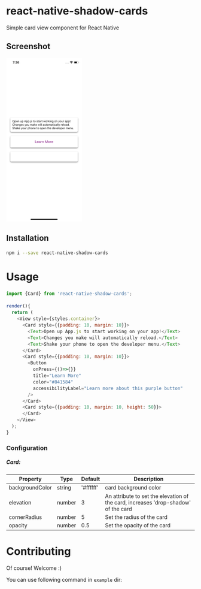 # react-native-shadow-cards
Simple card view component for React Native


Screenshot
---
<img src="./screenshots/screenshot.png" alt="screenshot"  width="40%"/>

## Installation

```sh
npm i --save react-native-shadow-cards
```

# Usage

```js
import {Card} from 'react-native-shadow-cards';

render(){
  return (
    <View style={styles.container}>
      <Card style={{padding: 10, margin: 10}}>
        <Text>Open up App.js to start working on your app!</Text>
        <Text>Changes you make will automatically reload.</Text>
        <Text>Shake your phone to open the developer menu.</Text>
      </Card>
      <Card style={{padding: 10, margin: 10}}>
        <Button
          onPress={()=>{}}
          title="Learn More"
          color="#841584"
          accessibilityLabel="Learn more about this purple button"
        />
      </Card>
      <Card style={{padding: 10, margin: 10, height: 50}}>
      </Card>
    </View>
  );
}
```

### Configuration
##### Card:
| Property | Type | Default | Description |
|---------------|----------|-------------|----------------------------------------------------------------|
| backgroundColor | string | '#ffffff' | card background color |
| elevation | number | 3 | An attribute to set the elevation of the card, increases 'drop-shadow' of the card |
| cornerRadius | number | 5 | Set the radius of the card |
| opacity | number | 0.5 | Set the opacity of the card |

# Contributing
Of course! Welcome :)

You can use following command in `example` dir:
